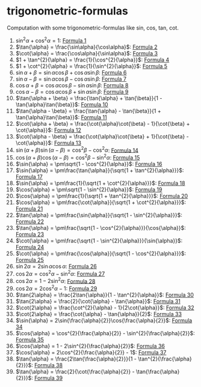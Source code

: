 # trigonometric-formulas

Computation with some trigonometric-formulas like sin, cos, tan, cot.


1. $\sin^{2}\alpha + \cos^{2}\alpha = 1$: [Formula 1](./formula1/README.md)
2. $\tan{\alpha} = \frac{\sin\alpha}{\cos\alpha}$: [Formula 2](./formula2/README.md)
3. $\cot{\alpha} = \frac{\cos\alpha}{\sin\alpha}$: [Formula 3](./formula3/README.md)
4. $1 + \tan^{2}{\alpha} = \frac{1}{\cos^{2}{\alpha}}$: [Formula 4](./formula4/README.md)
5. $1 + \cot^{2}{\alpha} = \frac{1}{\sin^{2}{\alpha}}$: [Formula 5](./formula5/README.md)
6. $\sin{\alpha + \beta} = \sin{\alpha}\cos{\beta} + \cos{\alpha}\sin{\beta}$: [Formula 6](./formula6/README.md)
7. $\sin{\alpha - \beta} = \sin{\alpha}\cos{\beta} - \cos{\alpha}\sin{\beta}$: [Formula 7](./formula7/README.md)
8. $\cos{\alpha + \beta} = \cos{\alpha}\cos{\beta} - \sin{\alpha}\sin{\beta}$: [Formula 8](./formula8/README.md)
9. $\cos{\alpha - \beta} = \cos{\alpha}\cos{\beta} + \sin{\alpha}\sin{\beta}$: [Formula 9](./formula9/README.md)
10. $\tan{\alpha + \beta} = \frac{\tan{\alpha} + \tan{\beta}}{1 - \tan{\alpha}\tan{\beta}}$: [Formula 10](./formula10/README.md)
11. $\tan{\alpha - \beta} = \frac{\tan{\alpha} - \tan{\beta}}{1 + \tan{\alpha}\tan{\beta}}$: [Formula 11](./formula11/README.md)
12. $\cot{\alpha + \beta} = \frac{\cot{\alpha}\cot{\beta} - 1}{\cot{\beta} + \cot{\alpha}}$: [Formula 12](./formula12/README.md)
13. $\cot{\alpha - \beta} = \frac{\cot{\alpha}\cot{\beta} + 1}{\cot{\beta} - \cot{\alpha}}$: [Formula 13](./formula13/README.md)
14. $\sin{(\alpha + \beta)}\sin{(\alpha - \beta)} = \cos^{2}{\beta} - \cos^{2}{\alpha}$: [Formula 14](./formula14/README.md)
15. $\cos{(\alpha + \beta)}\cos{(\alpha - \beta)} = \cos^{2}{\beta} - \sin^{2}{\alpha}$: [Formula 15](./formula15/README.md)
16. $\sin{\alpha} = \pm\sqrt{1 - \cos^{2}{\alpha}}$: [Formula 16](./formula16/README.md)
17. $\sin{\alpha} = \pm\frac{\tan{\alpha}}{\sqrt{1 + \tan^{2}{\alpha}}}$: [Formula 17](./formula17/README.md)
18. $\sin{\alpha} = \pm\frac{1}{\sqrt{1 + \cot^{2}{\alpha}}}$: [Formula 18](./formula18/README.md)
19. $\cos{\alpha} = \pm\sqrt{1 - \sin^{2}{\alpha}}$: [Formula 19](./formula19/README.md)
20. $\cos{\alpha} = \pm\frac{1}{\sqrt{1 + \tan^{2}{\alpha}}}$: [Formula 20](./formula20/README.md)
21. $\cos{\alpha} = \pm\frac{\cot{\alpha}}{\sqrt{1 + \cot^{2}{\alpha}}}$: [Formula 21](./formula21/README.md)
22. $\tan{\alpha} = \pm\frac{\sin{\alpha}}{\sqrt{1 - \sin^{2}{\alpha}}}$: [Formula 22](./formula22/README.md)
23. $\tan{\alpha} = \pm\frac{\sqrt{1 - \cos^{2}{\alpha}}}{\cos{\alpha}}$: [Formula 23](./formula23/README.md)
24. $\cot{\alpha} = \pm\frac{\sqrt{1 - \sin^{2}{\alpha}}}{\sin{\alpha}}$: [Formula 24](./formula24/README.md)
25. $\cot{\alpha} = \pm\frac{\cos{\alpha}}{\sqrt{1 - \cos^{2}{\alpha}}}$: [Formula 25](./formula25/README.md)
26. $\sin{2\alpha} = 2\sin{\alpha}\cos{\alpha}$: [Formula 26](./formula26/README.md)
27. $\cos{2\alpha} = \cos^{2}{\alpha} - \sin^{2}{\alpha}$: [Formula 27](./formula27/README.md)
28. $\cos{2\alpha} = 1 - 2\sin^{2}{\alpha}$: [Formula 28](./formula28/README.md)
29. $\cos{2\alpha} = 2\cos^{2}{\alpha} - 1$: [Formula 29](./formula29/README.md)
30. $\tan{2\alpha} = \frac{2\tan{\alpha}}{1 - \tan^{2}{\alpha}}$: [Formula 30](./formula30/README.md)
31. $\tan{2\alpha} = \frac{2}{\cot{\alpha} - \tan{\alpha}}$: [Formula 31](./formula31/README.md)
32. $\cot{2\alpha} = \frac{\cot^{2}{\alpha} - 1}{2\cot{\alpha}}$: [Formula 32](./formula32/README.md)
33. $\cot{2\alpha} = \frac{\cot{\alpha} - \tan{\alpha}}{2}$: [Formula 33](./formula33/README.md)
34. $\sin{\alpha} = 2\sin{\frac{\alpha}{2}}\cos{\frac{\alpha}{2}}$: [Formula 34](./formula34/README.md)
35. $\cos{\alpha} = \cos^{2}{\frac{\alpha}{2}} - \sin^{2}{\frac{\alpha}{2}}$: [Formula 35](./formula35/README.md)
36. $\cos{\alpha} = 1 - 2\sin^{2}{\frac{\alpha}{2}}$: [Formula 36](./formula36/README.md)
37. $\cos{\alpha} = 2\cos^{2}{\frac{\alpha}{2}} - 1$: [Formula 37](./formula37/README.md)
38. $\tan{\alpha} = \frac{2\tan{\frac{\alpha}{2}}}{1 - \tan^{2}{\frac{\alpha}{2}}}$: [Formula 38](./formula38/README.md)
39. $\tan{\alpha} = \frac{2}{\cot{\frac{\alpha}{2}} - \tan{\frac{\alpha}{2}}}$: [Formula 39](./formula39/README.md)
